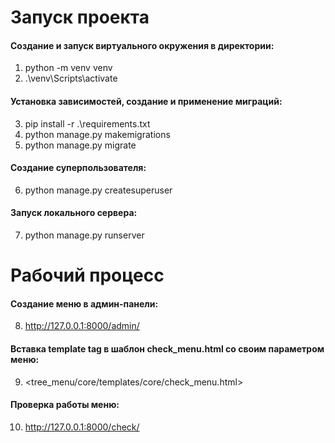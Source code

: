 # Запуск проекта
#### Создание и запуск виртуального окружения в директории:
1. python -m venv venv
2. .\venv\Scripts\activate
   
#### Установка зависимостей, создание и применение миграций:
3. pip install -r .\requirements.txt
4. python manage.py makemigrations
5. python manage.py migrate
   
#### Создание суперпользователя:
6. python manage.py createsuperuser
   
#### Запуск локального сервера:
7. python manage.py runserver

# Рабочий процесс
#### Создание меню в админ-панели:
8. <http://127.0.0.1:8000/admin/>
	
#### Вставка template tag в шаблон check_menu.html со своим параметром меню:
9.	<tree_menu/core/templates/core/check_menu.html>
	
#### Проверка работы меню:
10.	<http://127.0.0.1:8000/check/>
 
